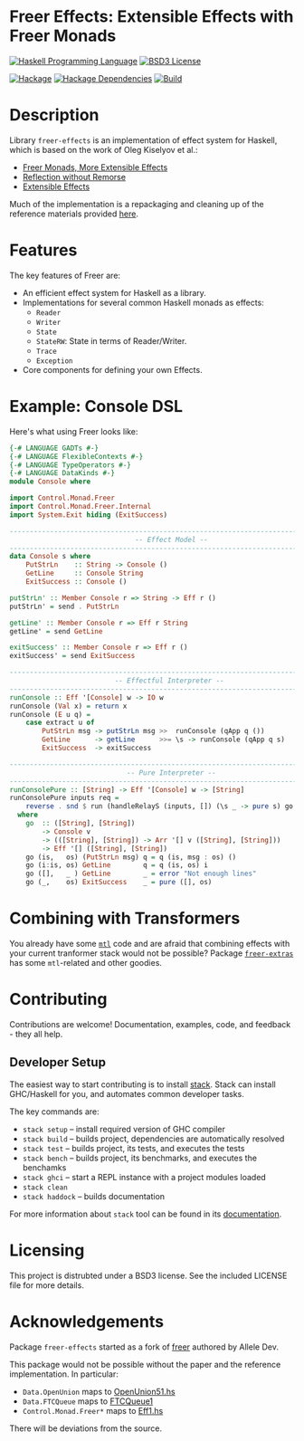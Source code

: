 # Freer Effects: Extensible Effects with Freer Monads

[![Haskell Programming Language](https://img.shields.io/badge/language-Haskell-blue.svg)](http://www.haskell.org)
[![BSD3 License](http://img.shields.io/badge/license-BSD3-brightgreen.svg)](https://tldrlegal.com/license/bsd-3-clause-license-%28revised%29)

[![Hackage](http://img.shields.io/hackage/v/freer-effects.svg)](https://hackage.haskell.org/package/freer-effects)
[![Hackage Dependencies](https://img.shields.io/hackage-deps/v/freer-effects.svg)](http://packdeps.haskellers.com/reverse/freer-effects)
[![Build](https://travis-ci.org/IxpertaSolutions/freer-effects.svg?branch=master)](https://travis-ci.org/IxpertaSolutions/freer-effects)


# Description

Library `freer-effects` is an implementation of effect system for Haskell,
which is based on the work of Oleg Kiselyov et al.:

* [Freer Monads, More Extensible Effects](http://okmij.org/ftp/Haskell/extensible/more.pdf)
* [Reflection without Remorse](http://okmij.org/ftp/Haskell/zseq.pdf)
* [Extensible Effects](http://okmij.org/ftp/Haskell/extensible/exteff.pdf)

Much of the implementation is a repackaging and cleaning up of the reference
materials provided [here](http://okmij.org/ftp/Haskell/extensible/).


# Features

The key features of Freer are:

* An efficient effect system for Haskell as a library.
* Implementations for several common Haskell monads as effects:
    * `Reader`
    * `Writer`
    * `State`
    * `StateRW`: State in terms of Reader/Writer.
    * `Trace`
    * `Exception`
* Core components for defining your own Effects.


# Example: Console DSL

Here's what using Freer looks like:

```haskell
{-# LANGUAGE GADTs #-}
{-# LANGUAGE FlexibleContexts #-}
{-# LANGUAGE TypeOperators #-}
{-# LANGUAGE DataKinds #-}
module Console where

import Control.Monad.Freer
import Control.Monad.Freer.Internal
import System.Exit hiding (ExitSuccess)

--------------------------------------------------------------------------------
                               -- Effect Model --
--------------------------------------------------------------------------------
data Console s where
    PutStrLn    :: String -> Console ()
    GetLine     :: Console String
    ExitSuccess :: Console ()

putStrLn' :: Member Console r => String -> Eff r ()
putStrLn' = send . PutStrLn

getLine' :: Member Console r => Eff r String
getLine' = send GetLine

exitSuccess' :: Member Console r => Eff r ()
exitSuccess' = send ExitSuccess

--------------------------------------------------------------------------------
                          -- Effectful Interpreter --
--------------------------------------------------------------------------------
runConsole :: Eff '[Console] w -> IO w
runConsole (Val x) = return x
runConsole (E u q) =
    case extract u of
        PutStrLn msg -> putStrLn msg >>  runConsole (qApp q ())
        GetLine      -> getLine      >>= \s -> runConsole (qApp q s)
        ExitSuccess  -> exitSuccess

--------------------------------------------------------------------------------
                             -- Pure Interpreter --
--------------------------------------------------------------------------------
runConsolePure :: [String] -> Eff '[Console] w -> [String]
runConsolePure inputs req =
    reverse . snd $ run (handleRelayS (inputs, []) (\s _ -> pure s) go req)
  where
    go  :: ([String], [String])
        -> Console v
        -> (([String], [String]) -> Arr '[] v ([String], [String]))
        -> Eff '[] ([String], [String])
    go (is,   os) (PutStrLn msg) q = q (is, msg : os) ()
    go (i:is, os) GetLine        q = q (is, os) i
    go ([],   _ ) GetLine        _ = error "Not enough lines"
    go (_,    os) ExitSuccess    _ = pure ([], os)
```

# Combining with Transformers

You already have some [`mtl`](http://hackage.haskell.org/package/mtl) code and
are afraid that combining effects with your current tranformer stack would not
be possible? Package [`freer-extras`](https://github.com/trskop/freer-extra)
has some `mtl`-related and other goodies.

# Contributing

Contributions are welcome! Documentation, examples, code, and feedback - they
all help.


## Developer Setup

The easiest way to start contributing is to install
[stack](https://haskellstack.org/). Stack can install GHC/Haskell for you, and
automates common developer tasks.

The key commands are:

* `stack setup` – install required version of GHC compiler
* `stack build` – builds project, dependencies are automatically resolved
* `stack test` – builds project, its tests, and executes the tests
* `stack bench` – builds project, its benchmarks, and executes the benchamks
* `stack ghci` – start a REPL instance with a project modules loaded
* `stack clean`
* `stack haddock` – builds documentation

For more information about `stack` tool can be found in its
[documentation](https://haskellstack.org/).


# Licensing

This project is distrubted under a BSD3 license. See the included
LICENSE file for more details.


# Acknowledgements

Package `freer-effects` started as a fork of
[freer](http://hackage.haskell.org/package/freer) authored by Allele Dev.

This package would not be possible without the paper and the reference
implementation. In particular:

* `Data.OpenUnion` maps to
  [OpenUnion51.hs](http://okmij.org/ftp/Haskell/extensible/OpenUnion51.hs)
* `Data.FTCQueue` maps to
  [FTCQueue1](http://okmij.org/ftp/Haskell/extensible/FTCQueue1.hs)
* `Control.Monad.Freer*` maps to
  [Eff1.hs](http://okmij.org/ftp/Haskell/extensible/Eff1.hs)

There will be deviations from the source.
